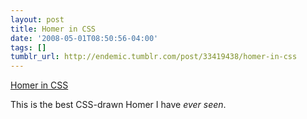 ```yaml
---
layout: post
title: Homer in CSS
date: '2008-05-01T08:50:56-04:00'
tags: []
tumblr_url: http://endemic.tumblr.com/post/33419438/homer-in-css
---
```

[Homer in CSS](http://www.romancortes.com/blog/homer-css/)  

This is the best CSS-drawn Homer I have _ever seen_.

